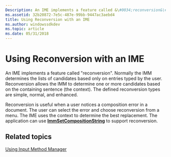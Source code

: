 ```yaml
---
Description: An IME implements a feature called &\#0034;reconversion&\#0034;.
ms.assetid: 32b20872-7e5c-487e-99bb-9447ac3aebd4
title: Using Reconversion with an IME
ms.author: windowssdkdev
ms.topic: article
ms.date: 05/31/2018
---
```


# Using Reconversion with an IME

An IME implements a feature called "reconversion". Normally the IMM determines the lists of candidates based only on entries typed by the user. Reconversion allows the IMM to determine one or more candidates based on the containing sentence (the context). The defined reconversion types are simple, normal, and enhanced.

Reconversion is useful when a user notices a composition error in a document. The user can select the error and choose reconversion from a menu. The IME uses the context to determine the best replacement. The application can use [**ImmSetCompositionString**](/windows/desktop/api/Imm/nf-imm-immsetcompositionstringa) to support reconversion.

## Related topics

<dl> <dt>

[Using Input Method Manager](using-input-method-manager.md)
</dt> </dl>

 

 



